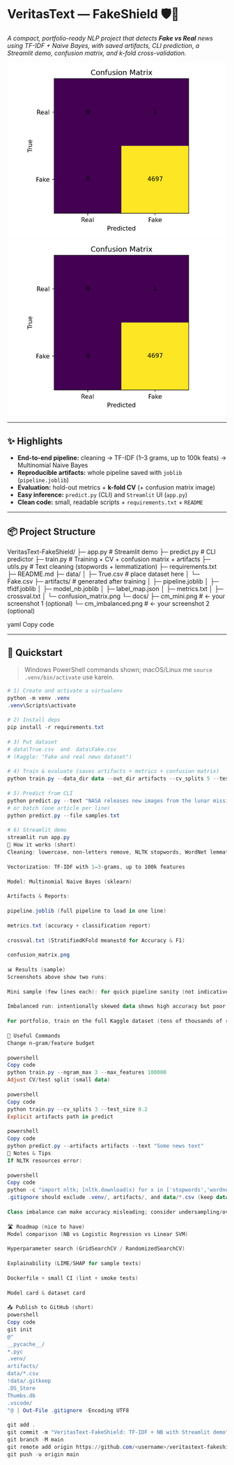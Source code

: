 # VeritasText — FakeShield 🛡️📰
*A compact, portfolio-ready NLP project that detects **Fake vs Real** news using TF-IDF + Naive Bayes, with saved artifacts, CLI prediction, a Streamlit demo, confusion matrix, and k-fold cross-validation.*

![Demo Confusion Matrix (mini dataset)](mini.png)
![Confusion Matrix (imbalanced run)](imbalanced.png)

---

## ✨ Highlights
- **End-to-end pipeline:** cleaning → TF-IDF (1–3 grams, up to 100k feats) → Multinomial Naive Bayes  
- **Reproducible artifacts:** whole pipeline saved with `joblib` (`pipeline.joblib`)  
- **Evaluation:** hold-out metrics + **k-fold CV** (+ confusion matrix image)  
- **Easy inference:** `predict.py` (CLI) and `Streamlit` UI (`app.py`)  
- **Clean code:** small, readable scripts + `requirements.txt` + `README`  

---

## 📦 Project Structure
VeritasText-FakeShield/
├─ app.py # Streamlit demo
├─ predict.py # CLI predictor
├─ train.py # Training + CV + confusion matrix + artifacts
├─ utils.py # Text cleaning (stopwords + lemmatization)
├─ requirements.txt
├─ README.md
├─ data/
│ ├─ True.csv # place dataset here
│ └─ Fake.csv
├─ artifacts/ # generated after training
│ ├─ pipeline.joblib
│ ├─ tfidf.joblib
│ ├─ model_nb.joblib
│ ├─ label_map.json
│ ├─ metrics.txt
│ ├─ crossval.txt
│ └─ confusion_matrix.png
└─ docs/
├─ cm_mini.png # ← your screenshot 1 (optional)
└─ cm_imbalanced.png # ← your screenshot 2 (optional)

yaml
Copy code

---

## 🚀 Quickstart

> Windows PowerShell commands shown; macOS/Linux me `source .venv/bin/activate` use karein.

```powershell
# 1) Create and activate a virtualenv
python -m venv .venv
.venv\Scripts\activate

# 2) Install deps
pip install -r requirements.txt

# 3) Put dataset
# data\True.csv  and  data\Fake.csv
# (Kaggle: "Fake and real news dataset")

# 4) Train & evaluate (saves artifacts + metrics + confusion matrix)
python train.py --data_dir data --out_dir artifacts --cv_splits 5 --test_size 0.2 --max_features 100000 --ngram_max 3

# 5) Predict from CLI
python predict.py --text "NASA releases new images from the lunar mission."
# or batch (one article per line)
python predict.py --file samples.txt

# 6) Streamlit demo
streamlit run app.py
🧠 How it works (short)
Cleaning: lowercase, non-letters remove, NLTK stopwords, WordNet lemmatization

Vectorization: TF-IDF with 1–3-grams, up to 100k features

Model: Multinomial Naive Bayes (sklearn)

Artifacts & Reports:

pipeline.joblib (full pipeline to load in one line)

metrics.txt (accuracy + classification report)

crossval.txt (StratifiedKFold mean±std for Accuracy & F1)

confusion_matrix.png

📊 Results (sample)
Screenshots above show two runs:

Mini sample (few lines each): for quick pipeline sanity (not indicative of real performance).

Imbalanced run: intentionally skewed data shows high accuracy but poor macro-F1 (predicting one class); great talking point about class imbalance and evaluation beyond accuracy.

For portfolio, train on the full Kaggle dataset (tens of thousands of rows) for realistic metrics.

🔧 Useful Commands
Change n-gram/feature budget

powershell
Copy code
python train.py --ngram_max 3 --max_features 100000
Adjust CV/test split (small data)

powershell
Copy code
python train.py --cv_splits 3 --test_size 0.2
Explicit artifacts path in predict

powershell
Copy code
python predict.py --artifacts artifacts --text "Some news text"
📝 Notes & Tips
If NLTK resources error:

powershell
Copy code
python -c "import nltk; [nltk.download(x) for x in ['stopwords','wordnet','omw-1.4']]"
.gitignore should exclude .venv/, artifacts/, and data/*.csv (keep data/.gitkeep).

Class imbalance can make accuracy misleading; consider undersampling/oversampling, or try ComplementNB/Linear SVM as an upgrade.

🛣️ Roadmap (nice to have)
Model comparison (NB vs Logistic Regression vs Linear SVM)

Hyperparameter search (GridSearchCV / RandomizedSearchCV)

Explainability (LIME/SHAP for sample texts)

Dockerfile + small CI (lint + smoke tests)

Model card & dataset card

📤 Publish to GitHub (short)
powershell
Copy code
git init
@"
__pycache__/
*.pyc
.venv/
artifacts/
data/*.csv
!data/.gitkeep
.DS_Store
Thumbs.db
.vscode/
"@ | Out-File .gitignore -Encoding UTF8

git add .
git commit -m "VeritasText-FakeShield: TF-IDF + NB with Streamlit demo"
git branch -M main
git remote add origin https://github.com/<username>/veritastext-fakeshield.git
git push -u origin main
